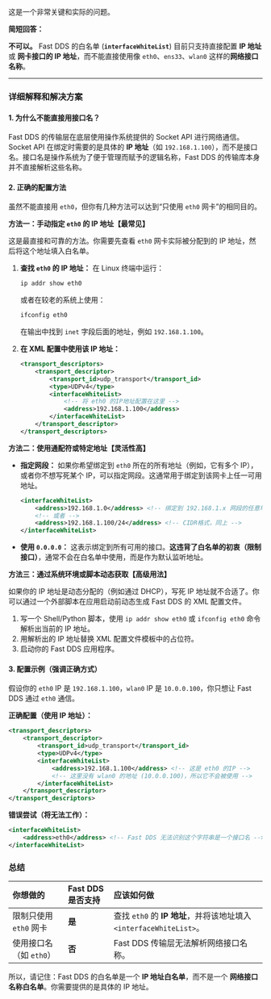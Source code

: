 这是一个非常关键和实际的问题。

**简短回答：**

**不可以。** Fast DDS 的白名单 (**`interfaceWhiteList`**) 目前只支持直接配置 **IP 地址** 或 **网卡接口的 IP 地址**，而不能直接使用像 `eth0`、`ens33`、`wlan0` 这样的**网络接口名称**。

---

### 详细解释和解决方案

#### 1. 为什么不能直接用接口名？

Fast DDS 的传输层在底层使用操作系统提供的 Socket API 进行网络通信。Socket API 在绑定时需要的是具体的 **IP 地址**（如 `192.168.1.100`），而不是接口名。接口名是操作系统为了便于管理而赋予的逻辑名称，Fast DDS 的传输库本身并不直接解析这些名称。

#### 2. 正确的配置方法

虽然不能直接用 `eth0`，但你有几种方法可以达到“只使用 `eth0` 网卡”的相同目的。

**方法一：手动指定 `eth0` 的 IP 地址【最常见】**

这是最直接和可靠的方法。你需要先查看 `eth0` 网卡实际被分配到的 IP 地址，然后将这个地址填入白名单。

1.  **查找 `eth0` 的 IP 地址：**
    在 Linux 终端中运行：
    ```bash
    ip addr show eth0
    ```
    或者在较老的系统上使用：
    ```bash
    ifconfig eth0
    ```
    在输出中找到 `inet` 字段后面的地址，例如 `192.168.1.100`。

2.  **在 XML 配置中使用该 IP 地址：**
    ```xml
    <transport_descriptors>
        <transport_descriptor>
            <transport_id>udp_transport</transport_id>
            <type>UDPv4</type>
            <interfaceWhiteList>
                <!-- 将 eth0 的IP地址配置在这里 -->
                <address>192.168.1.100</address>
            </interfaceWhiteList>
        </transport_descriptor>
    </transport_descriptors>
    ```

**方法二：使用通配符或特定地址【灵活性高】**

*   **指定网段：** 如果你希望绑定到 `eth0` 所在的所有地址（例如，它有多个 IP），或者你不想写死某个 IP，可以指定网段。这通常用于绑定到该网卡上任一可用地址。
    ```xml
    <interfaceWhiteList>
        <address>192.168.1.0</address> <!-- 绑定到 192.168.1.x 网段的任意地址 -->
        <!-- 或者 -->
        <address>192.168.1.100/24</address> <!-- CIDR格式，同上 -->
    </interfaceWhiteList>
    ```
*   **使用 `0.0.0.0`：** 这表示绑定到所有可用的接口。**这违背了白名单的初衷（限制接口）**，通常不会在白名单中使用，而是作为默认监听地址。

**方法三：通过系统环境或脚本动态获取【高级用法】**

如果你的 IP 地址是动态分配的（例如通过 DHCP），写死 IP 地址就不合适了。你可以通过一个外部脚本在应用启动前动态生成 Fast DDS 的 XML 配置文件。

1.  写一个 Shell/Python 脚本，使用 `ip addr show eth0` 或 `ifconfig eth0` 命令解析出当前的 IP 地址。
2.  用解析出的 IP 地址替换 XML 配置文件模板中的占位符。
3.  启动你的 Fast DDS 应用程序。

#### 3. 配置示例（强调正确方式）

假设你的 `eth0` IP 是 `192.168.1.100`，`wlan0` IP 是 `10.0.0.100`，你只想让 Fast DDS 通过 `eth0` 通信。

**正确配置（使用 IP 地址）：**
```xml
<transport_descriptors>
    <transport_descriptor>
        <transport_id>udp_transport</transport_id>
        <type>UDPv4</type>
        <interfaceWhiteList>
            <address>192.168.1.100</address> <!-- 这是 eth0 的IP -->
            <!-- 这里没有 wlan0 的地址 (10.0.0.100)，所以它不会被使用 -->
        </interfaceWhiteList>
    </transport_descriptor>
</transport_descriptors>
```

**错误尝试（将无法工作）：**
```xml
<interfaceWhiteList>
    <address>eth0</address> <!-- Fast DDS 无法识别这个字符串是一个接口名 -->
</interfaceWhiteList>
```

### 总结

| 你想做的 | Fast DDS 是否支持 | 应该如何做 |
| :--- | :--- | :--- |
| 限制只使用 `eth0` 网卡 | **是** | 查找 `eth0` 的 **IP 地址**，并将该地址填入 `<interfaceWhiteList>`。 |
| 使用接口名（如 `eth0`） | **否** | Fast DDS 传输层无法解析网络接口名称。 |

所以，请记住：Fast DDS 的白名单是一个 **IP 地址白名单**，而不是一个 **网络接口名称白名单**。你需要提供的是具体的 IP 地址。